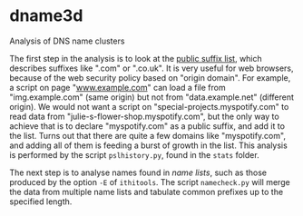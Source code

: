 # dname3d
Analysis of DNS name clusters

The first step in the analysis is to look at the [public suffix list](https://github.com/publicsuffix/list),
which describes suffixes like ".com" or ".co.uk". It is very useful for web browsers, because of the web
security policy based on "origin domain". For example, a script on page "www.example.com" can load a file
from "img.example.com" (same origin) but not from "data.example.net" (different origin).
We would not want a script on "special-projects.myspotify.com" to read data
from "julie-s-flower-shop.myspotify.com", but the only way to achieve that is to declare "myspotify.com"
as a public suffix, and add it to the list. Turns out that there are quite a few domains like "myspotify.com",
and adding all of them is feeding a burst of growth in the list. This analysis is performed by the script
`pslhistory.py`, found in the `stats` folder.

The next step is to analyse names found in *name lists*, such as those produced by the option `-E`
of `ithitools`. The script `namecheck.py` will merge the data from multiple name lists and tabulate
common prefixes up to the specified length.

